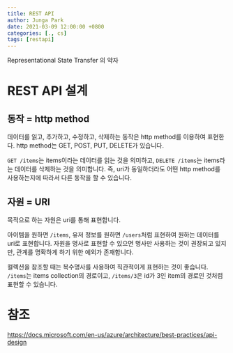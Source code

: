 ```yaml
---
title: REST API
author: Junga Park
date: 2021-03-09 12:00:00 +0800
categories: [., cs]
tags: [restapi]
---
```


Representational State Transfer 의 약자

# REST API 설계

## 동작 = http method

데이터를 읽고, 추가하고, 수정하고, 삭제하는 동작은 http method를 이용하여 표현한다. http method는 GET, POST, PUT, DELETE가 있습니다. 

```GET /items```는 items이라는 데이터를 읽는 것을 의미하고, ```DELETE /items```는 items라는 데이터를 삭제하는 것을 의미합니다. 즉, uri가 동일하더라도 어떤 http method를 사용하는지에 따라서 다른 동작을 할 수 있습니다.

## 자원 = URI

목적으로 하는 자원은 uri를 통해 표현합니다.

아이템을 원하면 ```/items```, 유저 정보를 원하면 ```/users```처럼 표현하여 원하는 데이터를 uri로 표현합니다. 자원을 명사로 표현할 수 있으면 명사만 사용하는 것이 권장되고 있지만, 관계를 명확하게 하기 위한 예외가 존재합니다. 

컬렉션을 참조할 때는 복수명사를 사용하여 직관적이게 표현하는 것이 좋습니다. ```/items```는 items collection의 경로이고, ```/items/3```은 id가 3인 item의 경로인 것처럼 표현할 수 있습니다. 

# 참조

https://docs.microsoft.com/en-us/azure/architecture/best-practices/api-design